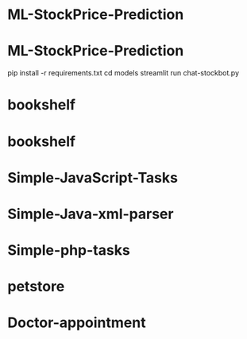 # ML-StockPrice-Prediction
# ML-StockPrice-Prediction
pip install -r requirements.txt
cd models
streamlit run chat-stockbot.py
# bookshelf
# bookshelf
# Simple-JavaScript-Tasks
# Simple-Java-xml-parser
# Simple-php-tasks
# petstore
# Doctor-appointment
